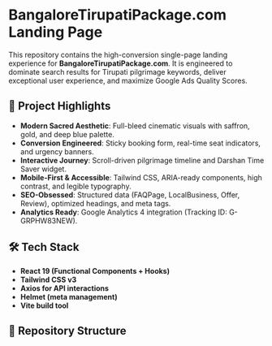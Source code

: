 # BangaloreTirupatiPackage.com Landing Page

This repository contains the high-conversion single-page landing experience for **BangaloreTirupatiPackage.com**. It is engineered to dominate search results for Tirupati pilgrimage keywords, deliver exceptional user experience, and maximize Google Ads Quality Scores.

## 🚀 Project Highlights

- **Modern Sacred Aesthetic**: Full-bleed cinematic visuals with saffron, gold, and deep blue palette.
- **Conversion Engineered**: Sticky booking form, real-time seat indicators, and urgency banners.
- **Interactive Journey**: Scroll-driven pilgrimage timeline and Darshan Time Saver widget.
- **Mobile-First & Accessible**: Tailwind CSS, ARIA-ready components, high contrast, and legible typography.
- **SEO-Obsessed**: Structured data (FAQPage, LocalBusiness, Offer, Review), optimized headings, and meta tags.
- **Analytics Ready**: Google Analytics 4 integration (Tracking ID: G-GRPHW83NEW).

## 🛠️ Tech Stack

- **React 19 (Functional Components + Hooks)**
- **Tailwind CSS v3**
- **Axios for API interactions**
- **Helmet (meta management)**
- **Vite build tool**

## 📂 Repository Structure
